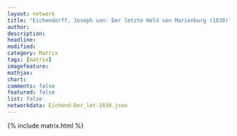 ```yaml
---
layout: network
title: "Eichendorff, Joseph von: Der letzte Held von Marienburg (1830)"
author:
description:
headline:
modified:
category: Matrix
tags: [matrix]
imagefeature: 
mathjax: 
chart: 
comments: false
featured: false
list: false
networkdata: Eichend-Der_let-1830.json
---
```

{% include matrix.html %}
